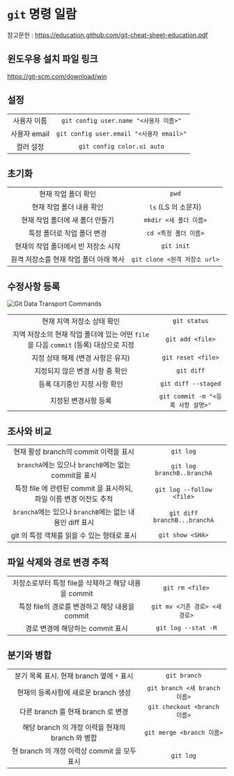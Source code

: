# `git` 명령 일람

참고문헌 : https://education.github.com/git-cheat-sheet-education.pdf

## 윈도우용 설치 파일 링크

https://git-scm.com/download/win

## 설정

|            |                                                |
|:----------:|:----------------------------------------------:|
| 사용자 이름 | `git config user.name "<사용자 이름>"`          |
| 사용자 email | `git config user.email "<사용자 email>"`      |
| 컬러 설정 | `git config color.ui auto`                       |

## 초기화

|            |                                                |
|:----------:|:----------------------------------------------:|
| 현재 작업 폴더 확인 | `pwd` |
| 현재 작업 폴더 내용 확인 | `ls` (LS 의 소문자) |
| 현재 작업 폴더에 새 폴더 만들기 | `mkdir <새 폴더 이름>` |
| 특정 폴더로 작업 폴더 변경 | `cd <특정 폴더 이름>` |
| 현재의 작업 폴더에서 빈 저장소 시작 | `git init` |
| 원격 저장소를 현재 작업 폴더 아래 복사 | `git clone <원격 저장소 url>`      |

## 수정사항 등록

![Git Data Transport Commands](https://images.osteele.com/2008/git-transport.png)

|            |                                                |
|:----------:|:----------------------------------------------:|
| 현재 지역 저장소 상태 확인 | `git status` |
| 지역 저장소의 현재 작업 폴더에 있는 어떤 `file` 을 다음 `commit` (등록) 대상으로 지정 | `git add <file>` |
| 지정 상태 해제 (변경 사항은 유지) | `git reset <file>` |
| 지정되지 않은 변경 사항 중 확인 | `git diff` |
| 등록 대기중인 지정 사항 확인 | `git diff --staged` |
| 지정된 변경사항 등록 | `git commit -m "<등록 사항 설명>"` |

## 조사와 비교

|            |                                                |
|:----------:|:----------------------------------------------:|
| 현재 활성 branch의 commit 이력을 표시 | `git log` |
| `branchA`에는 있으나 `branchB`에는 없는 commit을 표시 | `git log branchB..branchA` |
| 특정 file 에 관련된 commit 을 표시하되, 파일 이름 변경 이전도 추적 | `git log --follow <file>` |
| `branchA`에는 있으나 `branchB`에는 없는 내용인 diff 표시 | `git diff branchB...branchA` |
| git 의 특정 객체를 읽을 수 있는 형태로 표시 | `git show <SHA>` |

## 파일 삭제와 경로 변경 추적

|            |                                                |
|:----------:|:----------------------------------------------:|
| 저장소로부터 특정 file을 삭제하고 해당 내용을 commit | `git rm <file>` |
| 특정 file의 경로를 변경하고 해당 내용을 commit | `git mv <기존 경로> <새 경로>` |
| 경로 변경에 해당하는 commit 표시 | `git log --stat -M` |

## 분기와 병합

|            |                                                |
|:----------:|:----------------------------------------------:|
| 분기 목록 표시. 현재 branch 옆에 `*` 표시 | `git branch` |
| 현재의 등록사항에 새로운 branch 생성 | `git branch <새 branch 이름>` |
| 다른 branch 를 현재 branch 로 변경 | `git checkout <branch 이름>` |
| 해당 branch 의 개정 이력을 현재의 branch 와 병합 | `git merge <branch 이름>` |
| 현 branch 의 개정 이력상 commit 을 모두 표시 | `git log` |
